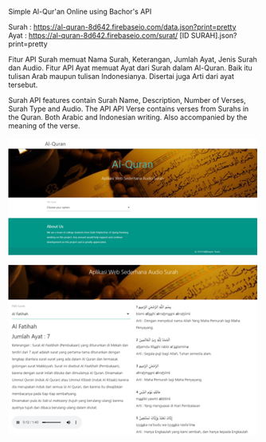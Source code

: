 Simple Al-Qur'an Online using Bachor's API

Surah	: 
https://al-quran-8d642.firebaseio.com/data.json?print=pretty<br>
Ayat	:
https://al-quran-8d642.firebaseio.com/surat/ [ID SURAH].json?print=pretty

Fitur API Surah memuat Nama Surah, Keterangan, Jumlah Ayat, Jenis Surah dan Audio.
Fitur API Ayat memuat Ayat dari Surah dalam Al-Quran. Baik itu tulisan Arab maupun tulisan Indonesianya. Disertai juga Arti dari ayat tersebut.

Surah API features contain Surah Name, Description, Number of Verses, Surah Type and Audio.
The API API Verse contains verses from Surahs in the Quran. Both Arabic and Indonesian writing. Also accompanied by the meaning of the verse.<br><br>
<img src='https://github.com/muhjaury/Al-Qur-an-Online/blob/main/img/Al-Quran-online.png' width='500'><br><br>
<img src='https://github.com/muhjaury/Al-Qur-an-Online/blob/main/img/Al-Quran-online-surah.png' width='500'>
